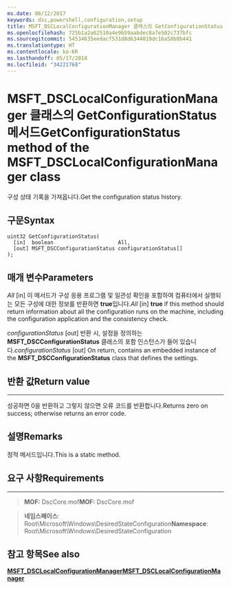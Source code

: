 ```yaml
---
ms.date: 06/12/2017
keywords: dsc,powershell,configuration,setup
title: MSFT_DSCLocalConfigurationManager 클래스의 GetConfigurationStatus 메서드
ms.openlocfilehash: 725b1a2a62510a4e9b59aabdec8a7e502c737bfc
ms.sourcegitcommit: 54534635eedacf531d8d6344019dc16a50b8b441
ms.translationtype: HT
ms.contentlocale: ko-KR
ms.lasthandoff: 05/17/2018
ms.locfileid: "34221768"
---
```

# <a name="getconfigurationstatus-method-of-the-msftdsclocalconfigurationmanager-class"></a><span data-ttu-id="76ff7-103">MSFT_DSCLocalConfigurationManager 클래스의 GetConfigurationStatus 메서드</span><span class="sxs-lookup"><span data-stu-id="76ff7-103">GetConfigurationStatus method of the MSFT_DSCLocalConfigurationManager class</span></span>

<span data-ttu-id="76ff7-104">구성 상태 기록을 가져옵니다.</span><span class="sxs-lookup"><span data-stu-id="76ff7-104">Get the configuration status history.</span></span>

<a name="syntax"></a><span data-ttu-id="76ff7-105">구문</span><span class="sxs-lookup"><span data-stu-id="76ff7-105">Syntax</span></span>
------

```mof
uint32 GetConfigurationStatus(
  [in]  boolean                     All,
  [out] MSFT_DSCConfigurationStatus configurationStatus[]
);
```

<a name="parameters"></a><span data-ttu-id="76ff7-106">매개 변수</span><span class="sxs-lookup"><span data-stu-id="76ff7-106">Parameters</span></span>
----------

<span data-ttu-id="76ff7-107">*All* \[in\] 이 메서드가 구성 응용 프로그램 및 일관성 확인을 포함하여 컴퓨터에서 실행되는 모든 구성에 대한 정보를 반환하면 **true**입니다.</span><span class="sxs-lookup"><span data-stu-id="76ff7-107">*All* \[in\] **true** if this method should return information about all the configuration runs on the machine, including the configuration application and the consistency check.</span></span>

<span data-ttu-id="76ff7-108">*configurationStatus* \[out\] 반환 시, 설정을 정의하는 **MSFT_DSCConfigurationStatus** 클래스의 포함 인스턴스가 들어 있습니다.</span><span class="sxs-lookup"><span data-stu-id="76ff7-108">*configurationStatus* \[out\] On return, contains an embedded instance of the **MSFT_DSCConfigurationStatus** class that defines the settings.</span></span>

## <a name="return-value"></a><span data-ttu-id="76ff7-109">반환 값</span><span class="sxs-lookup"><span data-stu-id="76ff7-109">Return value</span></span>
------------

<span data-ttu-id="76ff7-110">성공하면 0을 반환하고 그렇지 않으면 오류 코드를 반환합니다.</span><span class="sxs-lookup"><span data-stu-id="76ff7-110">Returns zero on success; otherwise returns an error code.</span></span>

## <a name="remarks"></a><span data-ttu-id="76ff7-111">설명</span><span class="sxs-lookup"><span data-stu-id="76ff7-111">Remarks</span></span>

<span data-ttu-id="76ff7-112">정적 메서드입니다.</span><span class="sxs-lookup"><span data-stu-id="76ff7-112">This is a static method.</span></span>

## <a name="requirements"></a><span data-ttu-id="76ff7-113">요구 사항</span><span class="sxs-lookup"><span data-stu-id="76ff7-113">Requirements</span></span>
------------
><span data-ttu-id="76ff7-114">**MOF:** DscCore.mof</span><span class="sxs-lookup"><span data-stu-id="76ff7-114">**MOF:** DscCore.mof</span></span>

><span data-ttu-id="76ff7-115">**네임스페이스**: Root\Microsoft\Windows\DesiredStateConfiguration</span><span class="sxs-lookup"><span data-stu-id="76ff7-115">**Namespace**: Root\Microsoft\Windows\DesiredStateConfiguration</span></span>


## <a name="see-also"></a><span data-ttu-id="76ff7-116">참고 항목</span><span class="sxs-lookup"><span data-stu-id="76ff7-116">See also</span></span>


[<span data-ttu-id="76ff7-117">**MSFT_DSCLocalConfigurationManager**</span><span class="sxs-lookup"><span data-stu-id="76ff7-117">**MSFT_DSCLocalConfigurationManager**</span></span>](msft-dsclocalconfigurationmanager.md)